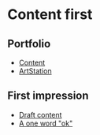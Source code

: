 # Content first
## Portfolio


<!-- This is a comment, only visible to the author: Add a link to your presentation. -->
<!-- Presentations do not need to be a PDF, you may link elsewhere, such as Figma, YouTube, etc. -->
<!-- Consider adding navigation to each section (About, Featured Projects, Notes, etc.) -->

- [Content](02-first-impression/index-final.md)  <!-- Add helpful hint as to what kind of file or destination is here. -->
-  [ArtStation](https://www.artstation.com/roku) 

## First impression

- [Draft content](#02-first-impression)
- [A one word "ok"](#01-one-word)
